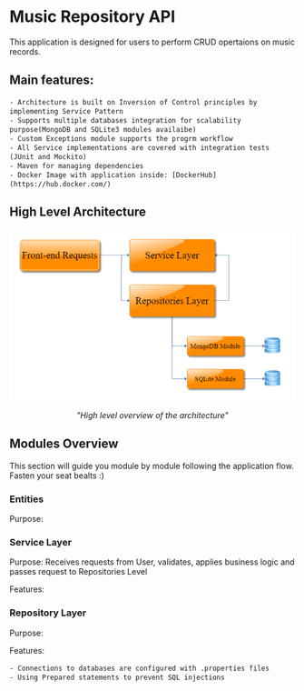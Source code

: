 # Music Repository API

This application is designed for users to perform CRUD opertaions on music records. 

## Main features:
	- Architecture is built on Inversion of Control principles by implementing Service Pattern
	- Supports multiple databases integration for scalability purpose(MongoDB and SQLite3 modules availaibe)
	- Custom Exceptions module supports the progrm workflow
	- All Service implementations are covered with integration tests (JUnit and Mockito)
	- Maven for managing dependencies
	- Docker Image with application inside: [DockerHub](https://hub.docker.com/)
	


## High Level Architecture

<p align="center">
   <img src ="readMeSource/High Level Architecture Music Repo.png" width="600">
</p>

<p align="center">
   <i>"High level overview of the architecture"</i>
</p>



## Modules Overview

This section will guide you module by module following the application flow. Fasten your seat bealts :)

### Entities

Purpose: 

### Service Layer

Purpose: Receives requests from User, validates, applies business logic and passes request to Repositories Level

Features:

### Repository Layer

Purpose: 

Features:

	- Connections to databases are configured with .properties files
	- Using Prepared statements to prevent SQL injections
